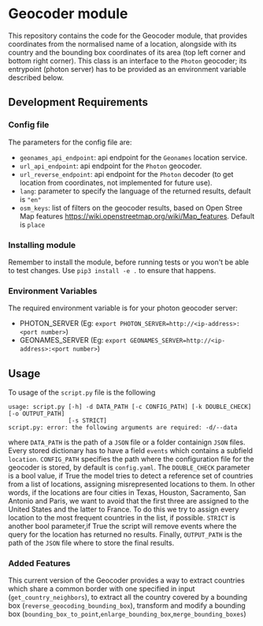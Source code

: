 # Geocoder module

This repository contains the code for the Geocoder module, that provides coordinates from the normalised name of a location, alongside with its country and the bounding box coordinates of its area (top left corner and bottom right corner). This class is an interface to the `Photon` geocoder; its entrypoint (photon server) has to be provided as an environment variable described below.

## Development Requirements

### Config file

The parameters for the config file are:

- `geonames_api_endpoint`: api endpoint for the `Geonames` location service.
- `url_api_endpoint`: api endpoint for the `Photon` geocoder.
- `url_reverse_endpoint`: api endpoint for the `Photon` decoder (to get location from coordinates, not implemented for future use).
- `lang`: parameter to specify the language of the returned results, default is `"en"`
- `osm_keys`: list of filters on the geocoder results, based on Open Stree Map features https://wiki.openstreetmap.org/wiki/Map_features. Default is `place`

### Installing module

Remember to install the module, before running tests or you won't be able to test changes. Use `pip3 install -e .` to ensure that happens.

### Environment Variables

The required environment variable is for your photon geocoder server:

- PHOTON_SERVER (Eg: `export PHOTON_SERVER=http://<ip-address>:<port number>`)
- GEONAMES_SERVER (Eg: `export GEONAMES_SERVER=http://<ip-address>:<port number>`)

## Usage

To usage of the `script.py` file is the following

```
usage: script.py [-h] -d DATA_PATH [-c CONFIG_PATH] [-k DOUBLE_CHECK] [-o OUTPUT_PATH]
                 [-s STRICT]
script.py: error: the following arguments are required: -d/--data

```

where `DATA_PATH` is the path of a `JSON` file or a folder containign `JSON` files. Every stored dictionary has to have a field `events` which contains a subfield `location`. `CONFIG_PATH` specifies the path where the configuration file for the geocoder is stored, by default is `config.yaml`. The `DOUBLE_CHECK` parameter is a bool value, if True the model tries to detect a reference set of countries from a list of locations, assigning misrepresented locations to them.
In other words, if the locations are four cities in Texas, Houston, Sacramento, San Antonio and Paris, we want to avoid that the first three are assigned to the United States and the latter to France. To do this we try to assign every location to the most frequent countries in the list, if possible. `STRICT` is another bool parameter,if True the script will remove events where the query for the location has returned no results. Finally, `OUTPUT_PATH` is the path of the `JSON` file where to store the final results.


### Added Features

This current version of the Geocoder provides a way to extract countries which share a common border with one specified in input (```get_country_neighbors```), to extract all the country covered by a bounding box (```reverse_geocoding_bounding_box```), transform and modify a bounding box (```bounding_box_to_point```,```enlarge_bounding_box```,```merge_bounding_boxes```)

